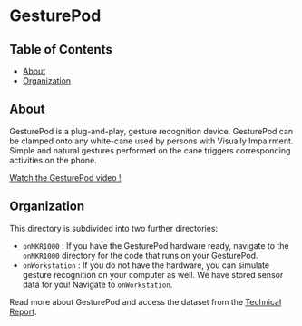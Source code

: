 GesturePod 
==========

## Table of Contents

- [About](#about)
- [Organization](#organization)

## About 

GesturePod is a plug-and-play, gesture recognition device. GesturePod can be clamped onto any white-cane used by persons with Visually Impairment. Simple and natural gestures performed on the cane triggers corresponding activities on the phone.

[Watch the GesturePod video !](https://1drv.ms/u/s!AjDloPaG_l0Et7Ikid1voOVFuI116Q)

## Organization

This directory is subdivided into two further directories:

* ```onMKR1000``` : If you have the GesturePod hardware ready, navigate to the ```onMKR1000``` directory for the code that runs on your GesturePod.
* ```onWorkstation``` : If you do not have the hardware, you can simulate gesture recognition on your computer as well. We have stored sensor data for you! Navigate to ```onWorkstation```.


Read more about GesturePod and access the dataset from the [Technical Report](https://www.microsoft.com/en-us/research/publication/gesturepod-programmable-gesture-recognition-augmenting-assistive-devices/).


